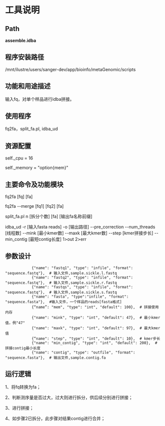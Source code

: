
工具说明
==========================

Path
-----------

**assemble.idba**

程序安装路径
-----------------------------------
/mnt/ilustre/users/sanger-dev/app/bioinfo/metaGenomic/scripts

功能和用途描述
-----------------------------------

输入fq，对单个样品进行idba拼接。

使用程序
-----------------------------------

fq2fa，split_fa.pl, idba_ud

资源配置
-----------------------------------

self._cpu = 16

self._memory = "option{mem}"

主要命令及功能模块
-----------------------------------

fq2fa [fq] [fa]

fq2fa --merge [fq1] [fq2] [fa]

split_fa.pl n [拆分个数] [fa] [输出fa名称前缀]

idba_ud -r [输入fasta reads] -o [输出路径] --pre_correction --num_threads [线程数] --mink [最小kmer数] --maxk [最大kmer数] --step [kmer拼接步长] --min_contig [最短contig长度] 1>out 2>err

参数设计
-----------------------------------

```
            {"name": "fastq1", "type": "infile", "format": "sequence.fastq"},  # 输入文件,sample.sickle.l.fastq
            {"name": "fastq2", "type": "infile", "format": "sequence.fastq"},  # 输入文件,sample.sickle.r.fastq
            {"name": "fastqs", "type": "infile", "format": "sequence.fastq"},  # 输入文件,sample.sickle.s.fastq
            {"name": "fasta", "type":"infile", "format": "sequence.fasta"},  #输入文件，一个样品的reads[fasta格式]
            {“name”: "mem", "type": "int", "default": 100},  # 拼接使用内存
            {"name": "mink", "type": "int", "default": 47},  # 最小kmer值，例"47"
            {"name": "maxk", "type": "int", "default": 97},  # 最大kmer值
            {“name": "step", "type": "int", "default": 10},  # kmer步长
            {"name": "min_contig", "type": "int", "default": 200},  # 拼接contig最小长度
            {"name": "contig", "type": "outfile", "format": "sequence.fasta"},  # 输出文件,sample.contig.fa
```


运行逻辑
-----------------------------------
1、将fq转换为fa；

2、判断测序量是否过大，过大则进行拆分，供后续分别进行拼接；

3、进行拼接；

4、如步骤2已拆分，此步骤对结果contig进行合并；